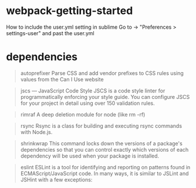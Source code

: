 # webpack-getting-started


How to include the user.yml setting in sublime
Go to -> "Preferences > settings-user" and past the user.yml

# dependencies

> autoprefixer
Parse CSS and add vendor prefixes to CSS rules using values from the Can I Use website

> jscs — JavaScript Code Style
JSCS is a code style linter for programmatically enforcing your style guide. You can configure JSCS for your project in detail using over 150 validation rules.

> rimraf
A deep deletion module for node (like rm -rf)

> rsync
Rsync is a class for building and executing rsync commands with Node.js.


> shrinkwrap
This command locks down the versions of a package's dependencies so that you can control exactly which versions of each dependency will be used when your package is installed.

> eslint
ESLint is a tool for identifying and reporting on patterns found in ECMAScript/JavaScript code. In many ways, it is similar to JSLint and JSHint with a few exceptions: